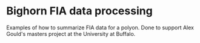 # Bighorn FIA data processing

Examples of how to summarize FIA data for a polyon.  Done to support Alex Gould's masters project at the University at Buffalo.



